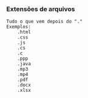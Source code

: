 ### Extensões de arquivos
    Tudo o que vem depois do "."
    Exemplos:
        .html
        .css
        .js
        .cs
        .c
        .ppp
        .java
        .mp3
        .mp4
        .pdf
        .docx
        .xlsx

   